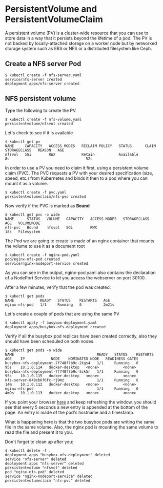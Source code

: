 # PersistentVolume and PersistentVolumeClaim

A persistent volume (PV) is a cluster-wide resource that you can use to store data in a way that it persists beyond the lifetime of a pod. The PV is not backed by locally-attached storage on a worker node but by networked storage system such as EBS or NFS or a distributed filesystem like Ceph.

## Create a NFS server Pod 

```console
$ kubectl create -f nfs-server.yaml
service/nfs-server created
deployment.apps/nfs-server created
```

## NFS persistent volume

Type the following to create the PV.

```console
$ kubectl create -f nfs-volume.yaml
persistentvolume/nfsvol created
```

Let's check to see if it is available

```console
$ kubectl get pv
NAME     CAPACITY   ACCESS MODES   RECLAIM POLICY   STATUS      CLAIM   STORAGECLASS   REASON   AGE
nfsvol   5Gi        RWX            Retain           Available                                   8s                                   52s
```

In order to use a PV you need to claim it first, using a persistent volume claim (PVC). The PVC requests a PV with your desired specification (size, speed, etc.) from Kubernetes and binds it then to a pod where you can mount it as a volume. 


```console
$ kubectl create -f pvc.yaml
persistentvolumeclaim/nfs-pvc created
```

Now verify if the PVC is marked as **Bound**

```console
$ kubectl get pvc -o wide
NAME      STATUS   VOLUME   CAPACITY   ACCESS MODES   STORAGECLASS   AGE   VOLUMEMODE
nfs-pvc   Bound    nfsvol   5Gi        RWX                           18s   Filesystem
```

The Pod we are going to create is made of an nginx container that mounts the volume to use it as a document root

```console
$ kubectl create -f nginx-pod.yaml
pod/nginx-nfs-pod created  
service/nginx-nodeport-service created
```

As you can see in the output, nginx-pod.yaml also contains the declaration of a NodePort Service to let you access the webserver on port 30100.

After a few minutes, verify that the pod was created:

```console
$ kubectl get pods
NAME            READY   STATUS    RESTARTS   AGE
nginx-nfs-pod   1/1     Running   0          2m21s
```

Let's create a couple of pods that are using the same PV

```console
$ kubectl apply -f busybox-deployment.yaml
deployment.apps/busybox-nfs-deployment created
```
Verify if all the busybox pod replicas have been created correctly, also they should have been scheduled on both nodes.

```console
$ kubectl get pods -o wide
NAME                                      READY   STATUS    RESTARTS   AGE    IP            NODE    NOMINATED NODE   READINESS GATES
busybox-nfs-deployment-7f748f7b9c-2kgs4   1/1     Running   0          95s    10.1.0.114   docker-desktop   <none>           <none>
busybox-nfs-deployment-7f748f7b9c-5zk5r   1/1     Running   0          95s    10.1.0.115   docker-desktop   <none>           <none>
nfs-server-848cb6f6fc-rj9mz               1/1     Running   0          14m    10.1.0.112   docker-desktop   <none>           <none>
nginx-nfs-pod                             1/1     Running   0          4m9s   10.1.0.113   docker-desktop   <none>           <none>
```

If you point your browser [here](http://localhost:30100) and keep refreshing the window, you should see that every 5 seconds a new entry is appended at the bottom of the page. An entry is made of the pod's hostname and a timestamp. 

What is happening here is that the two busybox pods are writing the same file in the same volume. Also, the nginx pod is mounting the same volume to read the file and present it to you.

Don't forget to clean up after you:

```console
$ kubectl delete -f .
deployment.apps "busybox-nfs-deployment" deleted
service "nfs-server" deleted
deployment.apps "nfs-server" deleted
persistentvolume "nfsvol" deleted
pod "nginx-nfs-pod" deleted
service "nginx-nodeport-service" deleted
persistentvolumeclaim "nfs-pvc" deleted
```


